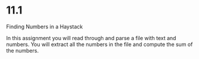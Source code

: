 # 11.1

Finding Numbers in a Haystack

In this assignment you will read through and parse a file with text and numbers. You will extract all the numbers in the file and compute the sum of the numbers.